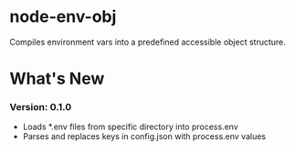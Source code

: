 # node-env-obj
Compiles environment vars into a predefined accessible object structure.

# What's New

### Version: 0.1.0
- Loads *.env files from specific directory into process.env
- Parses and replaces keys in config.json with process.env values